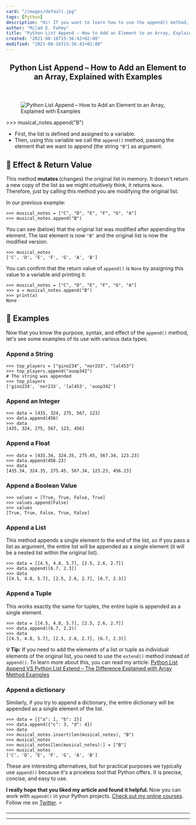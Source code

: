 ```yaml
---
card: "/images/default.jpg"
tags: [Python]
description: "Hi! If you want to learn how to use the append() method, then"
author: "Milad E. Fahmy"
title: "Python List Append – How to Add an Element to an Array, Explained with Examples"
created: "2021-08-16T15:36:42+02:00"
modified: "2021-08-16T15:36:42+02:00"
---
```

<div class="site-wrapper">
<main id="site-main" class="site-main outer">
<div class="inner">
<article class="post-full post tag-python tag-tutorial ">
<header class="post-full-header">
<h1 class="post-full-title">Python List Append – How to Add an Element to an Array, Explained with Examples</h1>
</header>
<figure class="post-full-image">
<picture>
<source media="(max-width: 700px)" sizes="1px" srcset="data:image/gif;base64,R0lGODlhAQABAIAAAAAAAP///yH5BAEAAAAALAAAAAABAAEAAAIBRAA7 1w">
<source media="(min-width: 701px)" sizes="(max-width: 800px) 400px,
(max-width: 1170px) 700px,
1400px" srcset="/news/content/images/size/w300/2020/05/Append.png 300w,
/news/content/images/size/w600/2020/05/Append.png 600w,
/news/content/images/size/w1000/2020/05/Append.png 1000w,
/news/content/images/size/w2000/2020/05/Append.png 2000w">
<img onerror="this.style.display='none'" src="/news/content/images/size/w2000/2020/05/Append.png" alt="Python List Append – How to Add an Element to an Array, Explained with Examples">
</picture>
</figure>
<section class="post-full-content">
<div class="post-content">
&gt;&gt;&gt; musical_notes.append("B")</code></pre><ul><li>First, the list is defined and assigned to a variable. </li><li>Then, using this variable we call the <code>append()</code> method, passing the element that we want to append (the string <code>"B"</code>) as argument. </li></ul><h2 id="-effect-return-value">🔹 Effect &amp; Return Value</h2><p>This method <strong>mutates </strong>(changes) the original list in memory. It doesn't return a new copy of the list as we might intuitively think, it returns <code>None</code>. Therefore, just by calling this method you are modifying the original list. </p><p>In our previous example:</p><pre><code class="language-python">&gt;&gt;&gt; musical_notes = ["C", "D", "E", "F", "G", "A"]
&gt;&gt;&gt; musical_notes.append("B")</code></pre><p>You can see (below) that the original list was modified after appending the element. The last element is now <code>"B"</code> and the original list is now the modified version.</p><pre><code class="language-python">&gt;&gt;&gt; musical_notes
['C', 'D', 'E', 'F', 'G', 'A', 'B']</code></pre><p>You can confirm that the return value of <code>append()</code> is <code>None</code> by assigning this value to a variable and printing it:</p><pre><code class="language-python">&gt;&gt;&gt; musical_notes = ["C", "D", "E", "F", "G", "A"]
&gt;&gt;&gt; a = musical_notes.append("B")
&gt;&gt;&gt; print(a)
None</code></pre><h2 id="-examples">🔸 Examples</h2><p>Now that you know the purpose, syntax, and effect of the <code>append()</code> method, let's see some examples of its use with various data types.</p><h3 id="append-a-string">Append a String</h3><pre><code class="language-python">&gt;&gt;&gt; top_players = ["gino234", "nor233", "lal453"]
&gt;&gt;&gt; top_players.append("auop342")
# The string was appended
&gt;&gt;&gt; top_players
['gino234', 'nor233', 'lal453', 'auop342']</code></pre><h3 id="append-an-integer">Append an Integer</h3><pre><code class="language-python">&gt;&gt;&gt; data = [435, 324, 275, 567, 123]
&gt;&gt;&gt; data.append(456)
&gt;&gt;&gt; data
[435, 324, 275, 567, 123, 456]</code></pre><h3 id="append-a-float">Append a Float</h3><pre><code class="language-python">&gt;&gt;&gt; data = [435.34, 324.35, 275.45, 567.34, 123.23]
&gt;&gt;&gt; data.append(456.23)
&gt;&gt;&gt; data
[435.34, 324.35, 275.45, 567.34, 123.23, 456.23]</code></pre><h3 id="append-a-boolean-value">Append a Boolean Value</h3><pre><code class="language-python">&gt;&gt;&gt; values = [True, True, False, True]
&gt;&gt;&gt; values.append(False)
&gt;&gt;&gt; values
[True, True, False, True, False]</code></pre><h3 id="append-a-list">Append a List</h3><p>This method appends a single element to the end of the list, so if you pass a list as argument, the entire list will be appended as a single element (it will be a nested list within the original list). </p><pre><code>&gt;&gt;&gt; data = [[4.5, 4.8, 5.7], [2.5, 2.6, 2.7]]
&gt;&gt;&gt; data.append([6.7, 2.3])
&gt;&gt;&gt; data
[[4.5, 4.8, 5.7], [2.5, 2.6, 2.7], [6.7, 2.3]]</code></pre><h3 id="append-a-tuple">Append a Tuple</h3><p>This works exactly the same for tuples, the entire tuple is appended as a single element. </p><pre><code>&gt;&gt;&gt; data = [[4.5, 4.8, 5.7], [2.5, 2.6, 2.7]]
&gt;&gt;&gt; data.append((6.7, 2.3))
&gt;&gt;&gt; data
[[4.5, 4.8, 5.7], [2.5, 2.6, 2.7], (6.7, 2.3)] </code></pre><p><strong>💡 Tip:</strong> If you need to add the elements of a list or tuple as individual elements of the original list, you need to use the <code>extend()</code> method instead of <code>append()</code>. To learn more about this, you can read my article: <a href="/news/python-list-append-vs-python-list-extend/">Python List Append VS Python List Extend – The Difference Explained with Array Method Examples</a></p><h3 id="append-a-dictionary">Append a dictionary </h3><p>Similarly, if you try to append a dictionary, the entire dictionary will be appended as a single element of the list.</p><pre><code>&gt;&gt;&gt; data = [{"a": 1, "b": 2}]
&gt;&gt;&gt; data.append({"c": 3, "d": 4})
&gt;&gt;&gt; data
&gt;&gt;&gt; musical_notes.insert(len(musical_notes), "B")
&gt;&gt;&gt; musical_notes
&gt;&gt;&gt; musical_notes[len(musical_notes):] = ["B"]
&gt;&gt;&gt; musical_notes
['C', 'D', 'E', 'F', 'G', 'A', 'B']</code></pre><p>These are interesting alternatives, but for practical purposes we typically use <code>append()</code> because it's a priceless tool that Python offers. It is precise, concise, and easy to use. </p><p><strong>I really hope that you liked my article and found it helpful. </strong>Now you can work with <code>append()</code> in your Python projects. <a href="https://www.udemy.com/user/estefania-cn/">Check out my online courses</a>. Follow me on <a href="https://twitter.com/EstefaniaCassN">Twitter</a>. ⭐️</p>
</div>
<hr>
<hr>
</section>
</article>
</div>
</main>
</div>
<!-- Google Tag Manager (noscript) -->
<!-- End Google Tag Manager (noscript) -->
